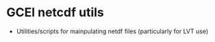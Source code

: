  # GCEl netcdf utils

 - Utilities/scripts for mainpulating netdf files (particularly for LVT use)


